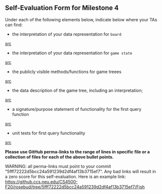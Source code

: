 ## Self-Evaluation Form for Milestone 4

Under each of the following elements below, indicate below where your
TAs can find:

- the interpretation of your data representation for `board`

[src](https://github.ccs.neu.edu/CS4500-F20/rosebud/blob/5fff72222d5bcc24a591239d2df4af13b3715ef7/Fish/Common/state.js#L32-L35)

- the interpretation of your data representation for `game state`

[src](https://github.ccs.neu.edu/CS4500-F20/rosebud/blob/5fff72222d5bcc24a591239d2df4af13b3715ef7/Fish/Planning/game-state.md)

- the publicly visible methods/functions for game treees 

[src](https://github.ccs.neu.edu/CS4500-F20/rosebud/blob/5fff72222d5bcc24a591239d2df4af13b3715ef7/Fish/Common/game-tree.js#L29-L179)

- the data description of the game tree, including an interpretation;

[src](https://github.ccs.neu.edu/CS4500-F20/rosebud/blob/5fff72222d5bcc24a591239d2df4af13b3715ef7/Fish/Common/game-tree.js#L1-L17)

- a signature/purpose statement of functionality for the first query function

[src](https://github.ccs.neu.edu/CS4500-F20/rosebud/blob/5fff72222d5bcc24a591239d2df4af13b3715ef7/Fish/Common/game-tree.js#L40-L42)

- unit tests for first query functionality

[src](https://github.ccs.neu.edu/CS4500-F20/rosebud/blob/5fff72222d5bcc24a591239d2df4af13b3715ef7/Fish/Common/tests/game-tree-tests.js#L377-L384)

**Please use GitHub perma-links to the range of lines in specific
file or a collection of files for each of the above bullet points.**

  WARNING: all perma-links must point to your commit "5fff72222d5bcc24a591239d2df4af13b3715ef7".
  Any bad links will result in a zero score for this self-evaluation.
  Here is an example link:
    <https://github.ccs.neu.edu/CS4500-F20/rosebud/tree/5fff72222d5bcc24a591239d2df4af13b3715ef7/Fish>

